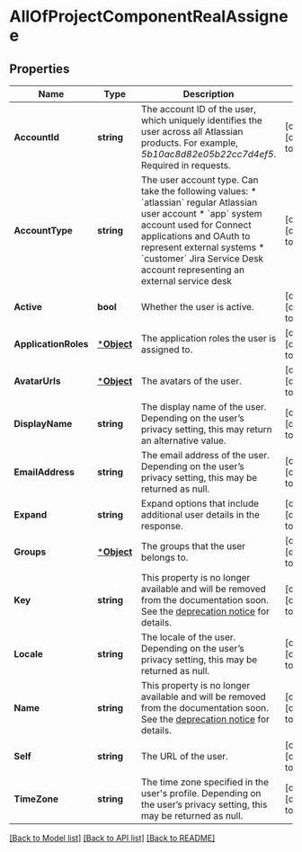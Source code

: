 # AllOfProjectComponentRealAssignee

## Properties
Name | Type | Description | Notes
------------ | ------------- | ------------- | -------------
**AccountId** | **string** | The account ID of the user, which uniquely identifies the user across all Atlassian products. For example, *5b10ac8d82e05b22cc7d4ef5*. Required in requests. | [optional] [default to null]
**AccountType** | **string** | The user account type. Can take the following values:   *  &#x60;atlassian&#x60; regular Atlassian user account  *  &#x60;app&#x60; system account used for Connect applications and OAuth to represent external systems  *  &#x60;customer&#x60; Jira Service Desk account representing an external service desk | [optional] [default to null]
**Active** | **bool** | Whether the user is active. | [optional] [default to null]
**ApplicationRoles** | [***Object**](.md) | The application roles the user is assigned to. | [optional] [default to null]
**AvatarUrls** | [***Object**](.md) | The avatars of the user. | [optional] [default to null]
**DisplayName** | **string** | The display name of the user. Depending on the user’s privacy setting, this may return an alternative value. | [optional] [default to null]
**EmailAddress** | **string** | The email address of the user. Depending on the user’s privacy setting, this may be returned as null. | [optional] [default to null]
**Expand** | **string** | Expand options that include additional user details in the response. | [optional] [default to null]
**Groups** | [***Object**](.md) | The groups that the user belongs to. | [optional] [default to null]
**Key** | **string** | This property is no longer available and will be removed from the documentation soon. See the [deprecation notice](https://developer.atlassian.com/cloud/jira/platform/deprecation-notice-user-privacy-api-migration-guide/) for details. | [optional] [default to null]
**Locale** | **string** | The locale of the user. Depending on the user’s privacy setting, this may be returned as null. | [optional] [default to null]
**Name** | **string** | This property is no longer available and will be removed from the documentation soon. See the [deprecation notice](https://developer.atlassian.com/cloud/jira/platform/deprecation-notice-user-privacy-api-migration-guide/) for details. | [optional] [default to null]
**Self** | **string** | The URL of the user. | [optional] [default to null]
**TimeZone** | **string** | The time zone specified in the user&#x27;s profile. Depending on the user’s privacy setting, this may be returned as null. | [optional] [default to null]

[[Back to Model list]](../README.md#documentation-for-models) [[Back to API list]](../README.md#documentation-for-api-endpoints) [[Back to README]](../README.md)

